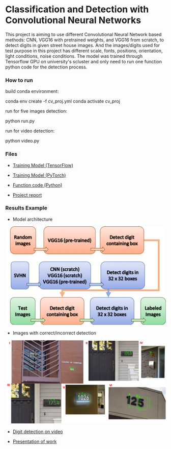 # Classification and Detection with Convolutional Neural Networks

This project is aiming to use different Convolutional Neural Network based methods: CNN, VGG16 with pretrained weights, and VGG16 from scratch, to detect digits in given street house images. And the images/digits used for test purpose in this project has different scale, fonts, positions, orientation, light conditions, noise conditions. The model was trained through Tensorflow GPU on university's scluster and only need to run one function python code for the detection process.

### How to run

build conda environment:

conda env create -f cv_proj.yml
conda activate cv_proj

run for five images detection:

python run.py

run for video detection:

python video.py

### Files

* [Training Model (TensorFlow)](https://github.com/chd415/Computer-Vision/blob/master/Classification-and-Detection-with-Convolutional-Neural-Networks/Qiao_run.ipynb)

* [Training Model (PyTorch)](https://github.com/chd415/Computer-Vision/blob/master/Classification-and-Detection-with-Convolutional-Neural-Networks/Qiao_run.ipynb)

* [Function code (Python)](https://github.com/chd415/Computer-Version/blob/master/Classification-and-Detection-with-Convolutional-Neural-Networks/run.py)

* [Project report](https://github.com/chd415/Computer-Version/blob/master/Classification-and-Detection-with-Convolutional-Neural-Networks/report.pdf)


### Results Example

* Model architecture
<img src="./licence/flowchart.png" width="850" />

* Images with correct/incorrect detection

<img src="./licence/fiveimage.png" width="850" />



* [Digit detection on video](https://www.dropbox.com/s/yem9rn8a5y0esij/output.mp4?dl=0)

* [Presentation of work](https://www.dropbox.com/s/t4xni9ne5ruueru/presentation.mp4?dl=0)



